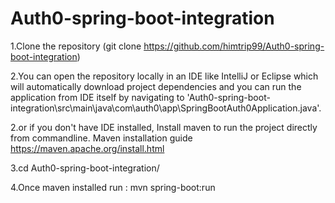 # Auth0-spring-boot-integration


1.Clone the repository (git clone https://github.com/himtrip99/Auth0-spring-boot-integration)

2.You can open the repository locally in an IDE like IntelliJ or Eclipse which will automatically download project dependencies and you can run the application from IDE itself by navigating 
to 'Auth0-spring-boot-integration\src\main\java\com\auth0\app\SpringBootAuth0Application.java'.

2.or if you don't have IDE installed, Install maven to run the project directly from commandline. Maven installation guide https://maven.apache.org/install.html

3.cd Auth0-spring-boot-integration/

4.Once maven installed run : mvn spring-boot:run
